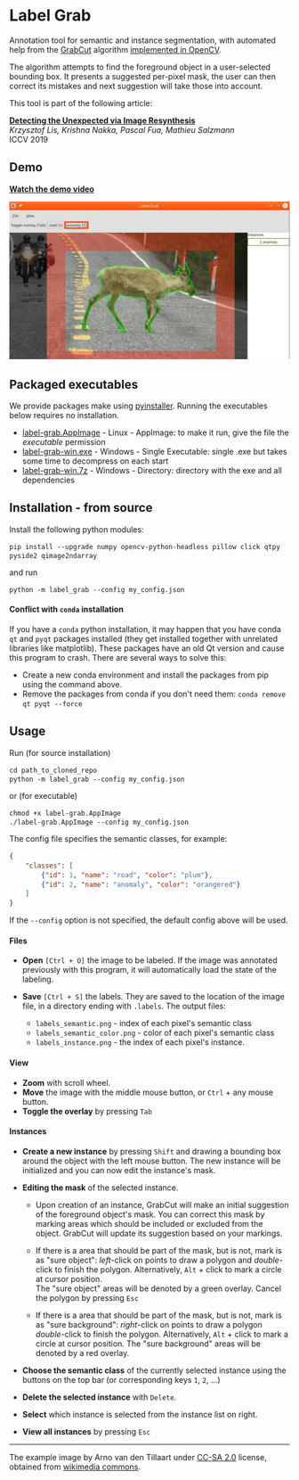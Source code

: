  
# Label Grab

Annotation tool for semantic and instance segmentation,
with automated help from the [GrabCut](https://cvg.ethz.ch/teaching/cvl/2012/grabcut-siggraph04.pdf) algorithm [implemented in OpenCV](https://docs.opencv.org/4.0.1/d8/d83/tutorial_py_grabcut.html).

The algorithm attempts to find the foreground object in a user-selected bounding box.
It presents a suggested per-pixel mask, the user can then correct its mistakes and next suggestion
will take those into account.

This tool is part of the following article:  

[**Detecting the Unexpected via Image Resynthesis**](https://arxiv.org/abs/1904.07595)  
*Krzysztof Lis, Krishna Nakka, Pascal Fua, Mathieu Salzmann*  
ICCV 2019

## Demo

[**Watch the demo video**](https://www.youtube.com/watch?v=w8JAfPiU81c)

<a href="https://www.youtube.com/watch?v=w8JAfPiU81c">
<img src="doc/label_grab_example.jpg" />
</a>

## Packaged executables

We provide packages make using [pyinstaller](https://www.pyinstaller.org/). 
Running the executables below requires no installation.

* [label-grab.AppImage](https://github.com/cvlab-epfl/LabelGrab/releases/download/v1.0.1/label-grab.AppImage) - Linux - AppImage:  to make it run, give the file the *executable* permission
* [label-grab-win.exe](https://github.com/cvlab-epfl/LabelGrab/releases/download/v1.0.1/label-grab-win.exe) -  Windows - Single Executable: single .exe but takes some time to decompress on each start
* [label-grab-win.7z](https://github.com/cvlab-epfl/LabelGrab/releases/download/v1.0.1/label-grab-win.7z) - Windows - Directory: directory with the exe and all dependencies


## Installation - from source
Install the following python modules:
```
pip install --upgrade numpy opencv-python-headless pillow click qtpy pyside2 qimage2ndarray
```
and run
```
python -m label_grab --config my_config.json
```

#### Conflict with `conda` installation

If you have a `conda` python installation, it may happen that you have conda `qt` and `pyqt` packages installed (they get installed together with unrelated libraries like matplotlib).
These packages have an old Qt version and cause this program to crash.
There are several ways to solve this:

* Create a new conda environment and install the packages from pip using the command above.
* Remove the packages from conda if you don't need them: `conda remove qt pyqt --force`

## Usage

Run (for source installation)
```
cd path_to_cloned_repo
python -m label_grab --config my_config.json
```
or (for executable)
```
chmod +x label-grab.AppImage
./label-grab.AppImage --config my_config.json
```

The config file specifies the semantic classes, for example:
```json
{
	"classes": [
		{"id": 1, "name": "road", "color": "plum"},
		{"id": 2, "name": "anomaly", "color": "orangered"}
	]
}
```
If the `--config` option is not specified, the default config above will be used.

#### Files

* **Open** `[Ctrl + O]` the image to be labeled. If the image was annotated previously with this program, it will automatically load the state of the labeling.

* **Save** `[Ctrl + S]` the labels. They are saved to the location of the image file, in a directory ending with `.labels`. The output files:
	* `labels_semantic.png` - index of each pixel's semantic class
	* `labels_semantic_color.png` - color of each pixel's semantic class
	* `labels_instance.png` - the index of each pixel's instance.

#### View
* **Zoom** with scroll wheel.
* **Move** the image with the middle mouse button, or `Ctrl` + any mouse button.
* **Toggle the overlay** by pressing `Tab`

#### Instances

* **Create a new instance** by pressing `Shift` and drawing a bounding box around the object with the left mouse button.
The new instance will be initialized and you can now edit the instance's mask.

* **Editing the mask** of the selected instance.

	* Upon creation of an instance, GrabCut will make an initial suggestion of the foreground object's mask.
	You can correct this mask by marking areas which should be included or excluded from the object.
	GrabCut will update its suggestion based on your markings.

	* If there is a area that should be part of the mask, but is not, mark is as "sure object": *left*-click on points to draw a polygon and *double*-click to finish the polygon. Alternatively, `Alt` + click to mark a circle at cursor position. 	
	The "sure object" areas will be denoted by a green overlay. Cancel the polygon by pressing `Esc`

	* If there is a area that should be part of the mask, but is not, mark is as "sure background": *right*-click on points to draw a polygon *double*-click to finish the polygon. Alternatively, `Alt` + click to mark a circle at cursor position.
	The "sure background" areas will be denoted by a red overlay.

* **Choose the semantic class** of the currently selected instance using the buttons on the top bar (or corresponding keys `1`, `2`, ...)

* **Delete the selected instance** with `Delete`.

* **Select** which instance is selected from the instance list on right.

* **View all instances** by pressing `Esc`

------

The example image by Arno van den Tillaart under [CC-SA 2.0](https://creativecommons.org/licenses/by-sa/2.0/deed.en) license, obtained from [wikimedia commons](https://commons.wikimedia.org/wiki/File:E6_near_Kv%C3%A6nangen.jpg).